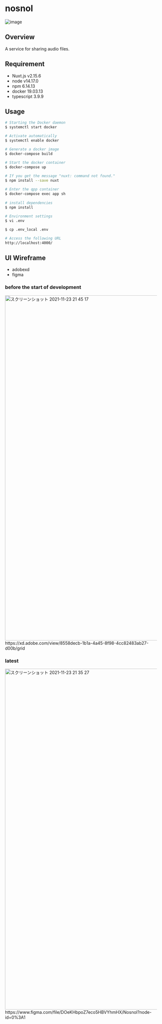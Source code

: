 # nosnol

![image](https://user-images.githubusercontent.com/49152949/141650271-3e7cc3a2-3443-4f7c-9129-fbd907e97531.png)

## Overview
A service for sharing audio files.

## Requirement
- Nuxt.js v2.15.6
- node v14.17.0
- npm 6.14.13
- docker 19.03.13
- typescript 3.9.9

## Usage
```bash
# Starting the Docker daemon
$ systemctl start docker

# Activate automatically
$ systemctl enable docker

# Generate a docker image
$ docker-compose build

# Start the docker container
$ docker-compose up
​
# If you get the message "nuxt: command not found."
$ npm install --save nuxt

# Enter the qpp container
$ docker-compose exec app sh
​
# install dependencies
$ npm install
​
# Environment settings
$ vi .env

$ cp .env_local .env

# Access the following URL
http://localhost:4000/
```
## UI Wireframe
- adobexd
- figma
### before the start of development
<img width="1139" alt="スクリーンショット 2021-11-23 21 45 17" src="https://user-images.githubusercontent.com/49152949/143026238-b3207987-54ef-4018-8df1-72a6a61c7bdf.png">
https://xd.adobe.com/view/8558decb-1b1a-4a45-8f98-4cc82483ab27-d00b/grid

### latest
<img width="1125" alt="スクリーンショット 2021-11-23 21 35 27" src="https://user-images.githubusercontent.com/49152949/143024886-aca9cdfb-bd4e-4aee-8757-e5db7f5ba60b.png">
https://www.figma.com/file/DOeKHbpoZ7eco5HBVYhmHX/Nosnol?node-id=0%3A1


